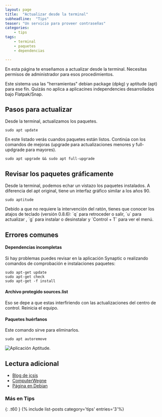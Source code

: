 ```yaml
---
layout: page
title:  "Actualizar desde la terminal"
subheadline:  "Tips"
teaser: "Un servicio para proveer contraseñas"
categories:
    - tips
tags:
    - terminal
    - paquetes
    - dependencias

---
```

En esta página te enseñamos a actualizar desde la terminal. Necesitas permisos de administrador para esos procedimientos.

Este sistema usa las "herramientas" debian package (dpkg) y aptitude (apt) para ese fín. Quizás no aplica a aplicacines independencies desarrollados bajo Flatpak/Snap.

## Pasos para actualizar
Desde la terminal, actualizamos los paquetes.
~~~
sudo apt update
~~~

En este listado verás cuandos paquetes están listos. Continúa con los comandos de mejoras (upgrade para actualizaciones menores y full-updgrade para mayores).

~~~
sudo apt upgrade && sudo apt full-upgrade
~~~

## Revisar los paquetes gráficamente
Desde la terminal, podemos echar un vistazo los paquetes instalados. A diferencia del apt original, tiene un interfaz gráfico similar a los años 90.

~~~
sudo aptitude
~~~

Debido a que no requiere la intervención del ratón, tienes que conocer los atajos de teclado (versión 0.8.6): ´q´ para retroceder o salir, ´u´ para actualizar , ´g´ para instalar o desinstalar y ´Control + T´ para ver el menú.

## Errores comunes
#### Dependencias incompletas
Si hay problemas puedes revisar en la aplicación Synaptic o realizando comandos de comprobación e instalaciones paquetes:

~~~
sudo apt-get update
sudo apt-get check
sudo apt-get -f install
~~~

#### Archivo protegido sources.list
Eso se depe a que estas interfiriendo con las actualizaciones del centro de control. Reinicia el equipo.

#### Paquetes huérfanos
Este comando sirve para eliminarlos.
~~~
sudo apt autoremove
~~~

<div class="row">
    <div class="medium-12 columns t30">
    <img src="{{ site.urlimg }}aptitude.png" alt="Aplicación Aptitude.">
    </div><!-- /.medium-4.columns -->
</div>

## Lectura adicional

* [Blog de jcsis](https://jcsis.wordpress.com/2016/04/28/solucionar-el-problemas-de-dependencias-en-ubuntu-o-debian/)
* [ComputerWegne](https://computernewage.com/2015/02/22/como-instalar-aplicaciones-en-ubuntu-desde-la-terminal-con-apt-apt-get-y-aptitude/)
* [Página en Debian](https://www.debian.org/doc/manuals/aptitude/ch01s02.es.html)
### Más en Tips
{: .t60 }
{% include list-posts category='tips' entries='3'%}
